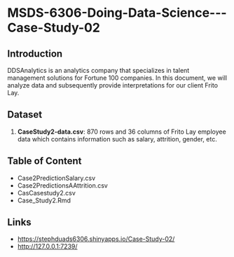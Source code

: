 # MSDS-6306-Doing-Data-Science---Case-Study-02

## Introduction 

DDSAnalytics is an analytics company that specializes in talent management solutions for Fortune 100 companies. In this document, we will analyze data and subsequently provide interpretations for our client Frito Lay.

## Dataset

1. **CaseStudy2-data.csv**: 870 rows and 36 columns of Frito Lay employee data which contains information such as salary, attrition, gender, etc.

## Table of Content
- Case2PredictionSalary.csv
- Case2PredictionsAAttrition.csv
-  CasCasestudy2.csv
- Case_Study2.Rmd

## Links
- https://stephduads6306.shinyapps.io/Case-Study-02/
- http://127.0.0.1:7239/
